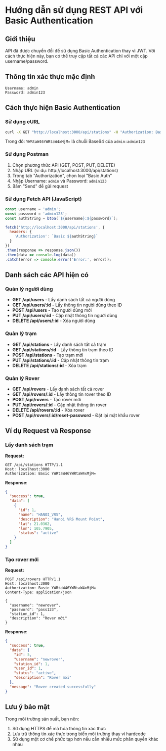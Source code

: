 # Hướng dẫn sử dụng REST API với Basic Authentication

## Giới thiệu
API đã được chuyển đổi để sử dụng Basic Authentication thay vì JWT. Với cách thực hiện này, bạn có thể truy cập tất cả các API chỉ với một cặp username/password.

## Thông tin xác thực mặc định
```
Username: admin
Password: admin123
```

## Cách thực hiện Basic Authentication

### Sử dụng cURL
```bash
curl -X GET "http://localhost:3000/api/stations" -H "Authorization: Basic YWRtaW46YWRtaW4xMjM="
```

Trong đó: `YWRtaW46YWRtaW4xMjM=` là chuỗi Base64 của `admin:admin123`

### Sử dụng Postman
1. Chọn phương thức API (GET, POST, PUT, DELETE)
2. Nhập URL (ví dụ: http://localhost:3000/api/stations)
3. Trong tab "Authorization", chọn loại "Basic Auth"
4. Nhập Username: `admin` và Password: `admin123`
5. Bấm "Send" để gửi request

### Sử dụng Fetch API (JavaScript)
```javascript
const username = 'admin';
const password = 'admin123';
const authString = btoa(`${username}:${password}`);

fetch('http://localhost:3000/api/stations', {
  headers: {
    'Authorization': `Basic ${authString}`
  }
})
.then(response => response.json())
.then(data => console.log(data))
.catch(error => console.error('Error:', error));
```

## Danh sách các API hiện có

### Quản lý người dùng
- **GET /api/users** - Lấy danh sách tất cả người dùng
- **GET /api/users/:id** - Lấy thông tin người dùng theo ID
- **POST /api/users** - Tạo người dùng mới
- **PUT /api/users/:id** - Cập nhật thông tin người dùng
- **DELETE /api/users/:id** - Xóa người dùng

### Quản lý trạm
- **GET /api/stations** - Lấy danh sách tất cả trạm
- **GET /api/stations/:id** - Lấy thông tin trạm theo ID
- **POST /api/stations** - Tạo trạm mới
- **PUT /api/stations/:id** - Cập nhật thông tin trạm
- **DELETE /api/stations/:id** - Xóa trạm

### Quản lý Rover
- **GET /api/rovers** - Lấy danh sách tất cả rover
- **GET /api/rovers/:id** - Lấy thông tin rover theo ID
- **POST /api/rovers** - Tạo rover mới
- **PUT /api/rovers/:id** - Cập nhật thông tin rover
- **DELETE /api/rovers/:id** - Xóa rover
- **POST /api/rovers/:id/reset-password** - Đặt lại mật khẩu rover

## Ví dụ Request và Response

### Lấy danh sách trạm

**Request:**
```http
GET /api/stations HTTP/1.1
Host: localhost:3000
Authorization: Basic YWRtaW46YWRtaW4xMjM=
```

**Response:**
```json
{
  "success": true,
  "data": [
    {
      "id": 1,
      "name": "HANOI_VRS",
      "description": "Hanoi VRS Mount Point",
      "lat": 21.0362,
      "lon": 105.7905,
      "status": "active"
    }
  ]
}
```

### Tạo rover mới

**Request:**
```http
POST /api/rovers HTTP/1.1
Host: localhost:3000
Authorization: Basic YWRtaW46YWRtaW4xMjM=
Content-Type: application/json

{
  "username": "newrover",
  "password": "pass123",
  "station_id": 1,
  "description": "Rover mới"
}
```

**Response:**
```json
{
  "success": true,
  "data": {
    "id": 5,
    "username": "newrover",
    "station_id": 1,
    "user_id": 1,
    "status": "active",
    "description": "Rover mới"
  },
  "message": "Rover created successfully"
}
```

## Lưu ý bảo mật
Trong môi trường sản xuất, bạn nên:
1. Sử dụng HTTPS để mã hóa thông tin xác thực
2. Lưu trữ thông tin xác thực trong biến môi trường thay vì hardcode
3. Sử dụng một cơ chế phức tạp hơn nếu cần nhiều mức phân quyền khác nhau
